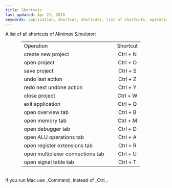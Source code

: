 ```yaml
---
title: Shortcuts
last_updated: Apr 21, 2016
keywords: application, shortcut, shortcuts, list of shortcuts, operation, operations
---
```


A list of all shortcuts of _Minimax Simulator_:

<div style="margin-left: 50px">
  <table>
    <tr>
      <td><div style="width: 275px;">Operation</div></td>
      <td align="center">Shortcut</td>
    </tr>
    <tr>
      <td>create new project</td>
      <td align="center">Ctrl + N</td>
    </tr>
    <tr>
      <td>open project</td>
      <td align="center">Ctrl + O</td>
    </tr>
    <tr>
      <td>save project</td>
      <td align="center">Ctrl + S</td>
    </tr>
    <tr>
      <td>undo last action</td>
      <td align="center">Ctrl + Z</td>
    </tr>
    <tr>
      <td>redo next undone action</td>
      <td align="center">Ctrl + Y</td>
    </tr>
    <tr>
      <td>close project</td>
      <td align="center">Ctrl + W</td>
    </tr>
    <tr>
      <td>exit application</td>
      <td align="center">Ctrl + Q</td>
    </tr>
    <tr>
      <td>open overview tab</td>
      <td align="center">Ctrl + B</td>
    </tr>
    <tr>
      <td>open memory tab</td>
      <td align="center">Ctrl + M</td>
    </tr>
    <tr>
      <td>open debugger tab</td>
      <td align="center">Ctrl + D</td>
    </tr>
    <tr>
      <td>open ALU operations tab</td>
      <td align="center">Ctrl + A</td>
    </tr>
    <tr>
      <td>open register extensions tab</td>
      <td align="center">Ctrl + R</td>
    </tr>
    <tr>
      <td>open multiplexer connections tab</td>
      <td align="center">Ctrl + U</td>
    </tr>
    <tr>
      <td>open signal table tab</td>
      <td align="center">Ctrl + T</td>
    </tr>
  </table><br>
</div>
If you run Mac use _Command_ instead of _Ctrl_.